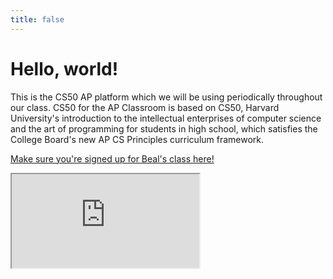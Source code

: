 ```yaml
---
title: false
---
```


# Hello, world!

This is the CS50 AP platform which we will be using periodically throughout our class.
CS50 for the AP Classroom is based on CS50, Harvard University's introduction to the intellectual enterprises of computer science and the art of programming for students in high school, which satisfies the College Board's new AP CS Principles curriculum framework.



<a href="https://submit.cs50.io/invites/a002467b72e945eab463c55ae37d95a6">Make sure you're signed up for Beal's class here!</a>

<iframe src="https://www.youtube.com/embed/tZxLMIk_SaY?playlist=GAB6Gm7pTTA"></iframe>

